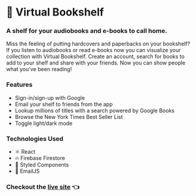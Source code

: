 # 📖 Virtual Bookshelf

### A shelf for your audiobooks and e-books to call home.

Miss the feeling of putting hardcovers and paperbacks on your bookshelf? If you listen to audiobooks or read e-books now you can visualize your collection with Virtual Bookshelf. Create an account, search for books to add to your shelf and share with your friends. Now you can show people what you've been reading!

### Features

- Sign-in/sign-up with Google
- Email your shelf to friends from the app
- Lookup millions of titles with a search powered by Google Books
- Browse the New York Times Best Seller List
- Toggle light/dark mode

### Technologies Used

- ⚛️ React
- 🔥 Firebase Firestore
- 💅 Styled Components
- 📧 EmailJS

### Checkout the [live site](https://alexanderolivares.github.io/Virtual-Bookshelf/) 👈

